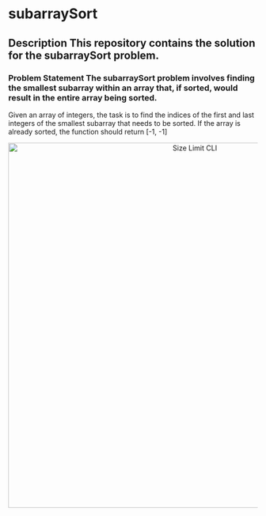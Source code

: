 # subarraySort 
 ## Description This repository contains the solution for the subarraySort problem. 
 ### Problem Statement The subarraySort problem involves finding the smallest subarray within an array that, if sorted, would result in the entire array being sorted.    
Given an array of integers, the task is to find the indices of the first and last integers of the smallest subarray that needs to be sorted. If the array is already sorted, the function should return [-1, -1]

<p align="center">
  <img src="image/subarray.jpg" alt="Size Limit CLI" width="738">
</p>
